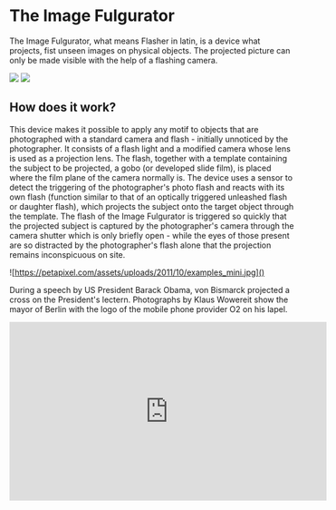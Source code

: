 
# The Image Fulgurator

The Image Fulgurator, what means Flasher in latin, is a device what projects, fist unseen images on physical objects. The projected picture can only be made visible with the help of a flashing camera.

![](https://external-content.duckduckgo.com/iu/?u=http%3A%2F%2Fv2.nl%2Ffiles%2F2009%2Fevents%2Finternationaal-beeldfestival-rotterdam%2Ffulgurator2.jpg&f=1&nofb=1)
![](https://external-content.duckduckgo.com/iu/?u=https%3A%2F%2Fcdn.fstoppers.com%2Fstyles%2Flarge-16-9%2Fs3%2Fwp-content%2Fuploads%2F2013%2F07%2Fimage-fulgurator.jpg&f=1&nofb=1)


## How does it work?
This device makes it possible to apply any motif to objects that are photographed with a standard camera and flash - initially unnoticed by the photographer.
It consists of a flash light and a modified camera whose lens is used as a projection lens. The flash, together with a template containing the subject to be projected, a gobo (or developed slide film), is placed where the film plane of the camera normally is. The device uses a sensor to detect the triggering of the photographer's photo flash and reacts with its own flash (function similar to that of an optically triggered unleashed flash or daughter flash), which projects the subject onto the target object through the template. The flash of the Image Fulgurator is triggered so quickly that the projected subject is captured by the photographer's camera through the camera shutter which is only briefly open - while the eyes of those present are so distracted by the photographer's flash alone that the projection remains inconspicuous on site.

![https://petapixel.com/assets/uploads/2011/10/examples_mini.jpg]()

During a speech by US President Barack Obama, von Bismarck projected a cross on the President's lectern. Photographs by Klaus Wowereit show the mayor of Berlin with the logo of the mobile phone provider O2 on his lapel.

<iframe width="560" height="315" src="https://www.youtube.com/embed/c6RC6pSHijY" frameborder="0" allow="accelerometer; autoplay; encrypted-media; gyroscope; picture-in-picture" allowfullscreen></iframe>



